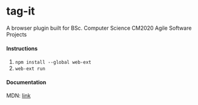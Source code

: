 # tag-it
A browser plugin built for BSc. Computer Science CM2020 Agile Software Projects

#### Instructions

1. `npm install --global web-ext`
2. `web-ext run`

#### Documentation

MDN: [link](https://developer.mozilla.org/en-US/docs/Mozilla/Add-ons/WebExtensions/manifest.json)
